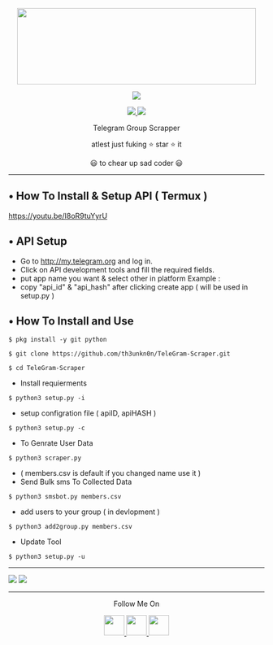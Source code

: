 <p align="center">
  <img src="https://raw.githubusercontent.com/th3unkn0n/TeleGram-Scraper/master/.image/20191203_205322.jpg" width="470" height="150">
</p>

<p align="center"><img src="https://img.shields.io/badge/Version-3.1-brightgreen"></p>
<p align="center">
  <a href="https://github.com/th3unkn0n">
    <img src="https://img.shields.io/github/followers/th3unkn0n?label=Follow&style=social">
  </a>
  <a href="https://github.com/th3unkn0n/TeleGram-Group-Scraper">
    <img src="https://img.shields.io/github/stars/th3unkn0n/TeleGram-Group-Scraper?style=social">
  </a>
</p>
<p align="center">
  Telegram Group Scrapper
</p>
<p align="center">
  atlest just fuking ⭐ star ⭐ it
</p>
<p align="center">
  😃 to chear up sad coder 😃
</p>

---
## • How To Install & Setup API ( Termux )
https://youtu.be/I8oR9tuYyrU


## • API Setup
* Go to http://my.telegram.org  and log in.
* Click on API development tools and fill the required fields.
* put app name you want & select other in platform Example :
* copy "api_id" & "api_hash" after clicking create app ( will be used in setup.py )

## • How To Install and Use

`$ pkg install -y git python`

`$ git clone https://github.com/th3unkn0n/TeleGram-Scraper.git`

`$ cd TeleGram-Scraper`

* Install requierments

`$ python3 setup.py -i`

* setup configration file ( apiID, apiHASH )

`$ python3 setup.py -c`

* To Genrate User Data

`$ python3 scraper.py`

* ( members.csv is default if you changed name use it )
* Send Bulk sms To Collected Data 

`$ python3 smsbot.py members.csv`

* add users to your group ( in devlopment )

`$ python3 add2group.py members.csv`

* Update Tool

`$ python3 setup.py -u`

---

<img src="https://github.com/th3unkn0n/TeleGram-Scraper/blob/master/.image/20200124_112958.jpg">
<img src="https://github.com/th3unkn0n/TeleGram-Scraper/blob/master/.image/20200124_112937.jpg">

---

<p align="center">
  Follow Me On
</p>
<p align="center">
  <a href="https://youtube.com/theunknon">
    <img src="https://www.iconsdb.com/icons/preview/black/youtube-4-xxl.png" width="40" height="40">
  </a>
  <a href="https://github.com/th3unkn0n">
    <img src="https://www.iconsdb.com/icons/preview/black/github-9-xxl.png" width="40" height="40">
  </a>
  <a href="https://instagram.com/th3unkn0n">
    <img src="https://www.iconsdb.com/icons/preview/black/instagram-4-xxl.png" width="40" height="40">
  </a>
</p>
